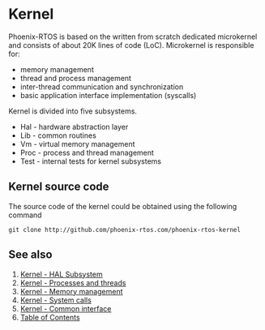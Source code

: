 # Kernel

Phoenix-RTOS is based on the written from scratch dedicated microkernel and consists of about 20K lines of code (LoC).
Microkernel is responsible for:

* memory management
* thread and process management
* inter-thread communication and synchronization
* basic application interface implementation (syscalls)

Kernel is divided into five subsystems.

* Hal - hardware abstraction layer
* Lib - common routines
* Vm - virtual memory management
* Proc - process and thread management
* Test - internal tests for kernel subsystems

## Kernel source code

The source code of the kernel could be obtained using the following command

>
    git clone http://github.com/phoenix-rtos.com/phoenix-rtos-kernel

## See also

1. [Kernel - HAL Subsystem](hal/README.md)
2. [Kernel - Processes and threads](proc/README.md)
3. [Kernel - Memory management](vm/README.md)
4. [Kernel - System calls](syscalls/README.md)
5. [Kernel - Common interface](lib.md)
6. [Table of Contents](../README.md)
